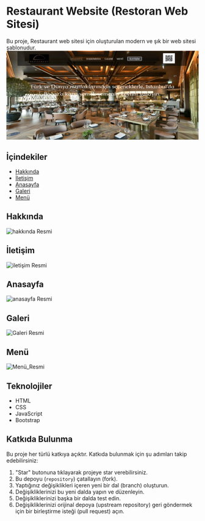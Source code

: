 ﻿# Restaurant Website (Restoran Web Sitesi)
 Bu proje, Restaurant web sitesi için oluşturulan modern ve şık bir web sitesi şablonudur.
 ![Restaurant Resmi](https://github.com/nazli-d/restaurant-website/blob/main/ekran%20%C3%A7%C4%B1kt%C4%B1lar%C4%B1/restaurant.png)
 
## İçindekiler

- [Hakkında]((#hakkında))
- [İletişim]((#iletişim))
- [Anasayfa]((#anasayfa))
- [Galeri]((#galeri))
- [Menü]((#menü))

## Hakkında
![hakkında Resmi]()

## İletişim

![iletişim Resmi]()

## Anasayfa

![anasayfa Resmi]()

## Galeri

![Galeri Resmi]()

## Menü

![Menü_Resmi]()


## Teknolojiler

- HTML
- CSS
- JavaScript
- Bootstrap

## Katkıda Bulunma
Bu proje her türlü katkıya açıktır. Katkıda bulunmak için şu adımları takip edebilirsiniz:

1. "Star" butonuna tıklayarak projeye star verebilirsiniz.
2. Bu depoyu (`repository`) çatallayın (fork).
3. Yaptığınız değişiklikleri içeren yeni bir dal (branch) oluşturun.
4. Değişikliklerinizi bu yeni dalda yapın ve düzenleyin.
5. Değişikliklerinizi başka bir dalda test edin.
6. Değişikliklerinizi orijinal depoya (upstream repository) geri göndermek için bir birleştirme isteği (pull request) açın.



